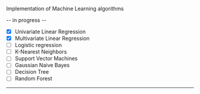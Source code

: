 Implementation of Machine Learning algorithms 

-- in progress --

- [x] Univariate Linear Regression
- [x] Multivariate Linear Regression
- [ ] Logistic regression
- [ ] K-Nearest Neighbors
- [ ] Support Vector Machines
- [ ] Gaussian Naive Bayes
- [ ] Decision Tree
- [ ] Random Forest

---
